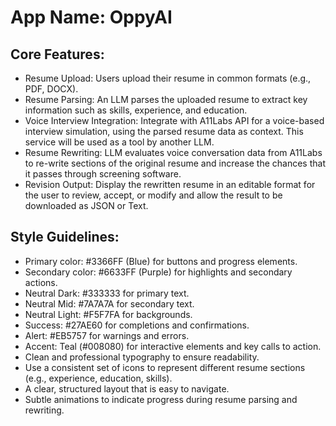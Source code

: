 # **App Name**: OppyAI

## Core Features:

- Resume Upload: Users upload their resume in common formats (e.g., PDF, DOCX).
- Resume Parsing: An LLM parses the uploaded resume to extract key information such as skills, experience, and education.
- Voice Interview Integration: Integrate with A11Labs API for a voice-based interview simulation, using the parsed resume data as context.  This service will be used as a tool by another LLM.
- Resume Rewriting: LLM evaluates voice conversation data from A11Labs to re-write sections of the original resume and increase the chances that it passes through screening software.
- Revision Output: Display the rewritten resume in an editable format for the user to review, accept, or modify and allow the result to be downloaded as JSON or Text.

## Style Guidelines:

- Primary color: #3366FF (Blue) for buttons and progress elements.
- Secondary color: #6633FF (Purple) for highlights and secondary actions.
- Neutral Dark: #333333 for primary text.
- Neutral Mid: #7A7A7A for secondary text.
- Neutral Light: #F5F7FA for backgrounds.
- Success: #27AE60 for completions and confirmations.
- Alert: #EB5757 for warnings and errors.
- Accent: Teal (#008080) for interactive elements and key calls to action.
- Clean and professional typography to ensure readability.
- Use a consistent set of icons to represent different resume sections (e.g., experience, education, skills).
- A clear, structured layout that is easy to navigate.
- Subtle animations to indicate progress during resume parsing and rewriting.